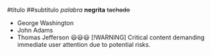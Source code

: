 #titulo
##subtitulo
*palabra*
**negrita**
~~tachado~~
- George Washington
- John Adams
- Thomas Jefferson
:smiley::smiley::smiley:
[!WARNING]
Critical content demanding immediate user attention due to potential risks.
